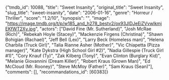{"tmdb_id": 10088, "title": "Sweet Insanity", "original_title": "Sweet Insanity", "slug_title": "sweet-insanity", "date": "2006-01-16", "genre": "Horreur / Thriller", "score": "1.2/10", "synopsis": "", "image": "https://image.tmdb.org/t/p/w185_and_h278_bestv2/ox93JlDJeEiZVvwlkmjEKfWT2Xy.jpg", "actors": ["David Fine (Mr. Sutherland)", "Josh McRae (Rich)", "Rebekah Hoyle (Stacey)", "Mackenzie Firgens (Christina)", "Shawn Bohigian (Rachael)", "Jeff Bell (Lex)", "Larry Beck (Homeless man)", "Helena Charbila (Truck Girl)", "Talia Rianne Asher (Mother)", "Vic Chiapetta (Pizza manager)", "Kate Dykstra (High School Girl #2)", "Nadia Gillespie (Truck Girl #1)", "Cory Knauf (Ty)", "Zak Kilberg (Tony)", "Evan Clinton (Burglary Kid)", "Melanie Giovannini (Dream Killer)", "Robert Kraus (Grown Man)", "Ed McCloud (Mr. Rooney)", "Steve McMoy (Father)", "Sam Kraus (Sean)"], "comments": [], "recommandations_id": [60383]}